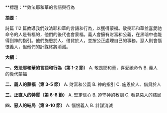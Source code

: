 **標題：**效法耶和華的言語與行為

**摘要：**

詩篇 112 篇教導我們效法耶和華的言語和行為，以獲得蒙福。敬畏耶和華並喜愛祂命令的人是有福的，他們的後代也會蒙福。義人會擁有財富和公義，在黑暗中也能得到神的指引。他們施恩於人、借貸於人，並按公正處理自己的事務。惡人則會惱恨義人，但他們的計謀終將消滅。

**大綱：**

**一、效法耶和華的言語和行為（第 1-2 節）**
    A. 敬畏耶和華，喜愛祂命令
    B. 義人的後代蒙福

**二、義人的蒙福（第 3-5 節）**
    A. 財富和公義
    B. 神的指引
    C. 施恩於人、借貸於人

**三、正直人的特質（第 6-8 節）**
    A. 堅定信心
    B. 遵守神的教訓
    C. 看見惡人的結局

**四、惡人的結局（第 9-10 節）**
    A. 惱恨義人
    B. 計謀消滅